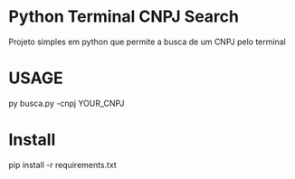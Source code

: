 # Python Terminal CNPJ Search
Projeto simples em python que permite a busca de um CNPJ pelo terminal

# USAGE
py busca.py -cnpj YOUR_CNPJ

# Install

pip install -r requirements.txt
